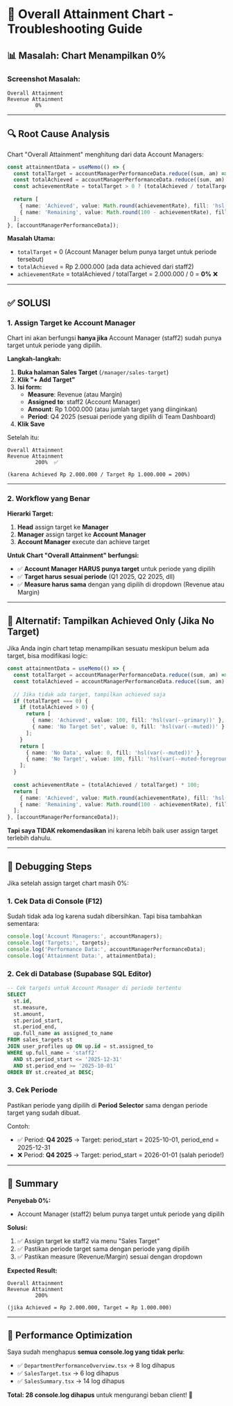 # 🎯 Overall Attainment Chart - Troubleshooting Guide

## 📊 **Masalah: Chart Menampilkan 0%**

### **Screenshot Masalah:**
```
Overall Attainment
Revenue Attainment
         0%
```

---

## 🔍 **Root Cause Analysis**

Chart "Overall Attainment" menghitung dari data Account Managers:

```typescript
const attainmentData = useMemo(() => {
  const totalTarget = accountManagerPerformanceData.reduce((sum, am) => sum + am.target, 0);
  const totalAchieved = accountManagerPerformanceData.reduce((sum, am) => sum + am.achieved, 0);
  const achievementRate = totalTarget > 0 ? (totalAchieved / totalTarget) * 100 : 0;
  
  return [
    { name: 'Achieved', value: Math.round(achievementRate), fill: 'hsl(var(--primary))' },
    { name: 'Remaining', value: Math.round(100 - achievementRate), fill: 'hsl(var(--muted))' },
  ];
}, [accountManagerPerformanceData]);
```

**Masalah Utama:**
- `totalTarget` = 0 (Account Manager belum punya target untuk periode tersebut)
- `totalAchieved` = Rp 2.000.000 (ada data achieved dari staff2)
- `achievementRate` = totalAchieved / totalTarget = 2.000.000 / 0 = **0%** ❌

---

## ✅ **SOLUSI**

### **1. Assign Target ke Account Manager**

Chart ini akan berfungsi **hanya jika** Account Manager (staff2) sudah punya target untuk periode yang dipilih.

**Langkah-langkah:**

1. **Buka halaman Sales Target** (`/manager/sales-target`)
2. **Klik "+ Add Target"**
3. **Isi form:**
   - **Measure**: Revenue (atau Margin)
   - **Assigned to**: staff2 (Account Manager)
   - **Amount**: Rp 1.000.000 (atau jumlah target yang diinginkan)
   - **Period**: Q4 2025 (sesuai periode yang dipilih di Team Dashboard)
4. **Klik Save**

Setelah itu:
```
Overall Attainment
Revenue Attainment
         200%  ✅
         
(karena Achieved Rp 2.000.000 / Target Rp 1.000.000 = 200%)
```

---

### **2. Workflow yang Benar**

**Hierarki Target:**
1. **Head** assign target ke **Manager**
2. **Manager** assign target ke **Account Manager**
3. **Account Manager** execute dan achieve target

**Untuk Chart "Overall Attainment" berfungsi:**
- ✅ **Account Manager HARUS punya target** untuk periode yang dipilih
- ✅ **Target harus sesuai periode** (Q1 2025, Q2 2025, dll)
- ✅ **Measure harus sama** dengan yang dipilih di dropdown (Revenue atau Margin)

---

## 🎨 **Alternatif: Tampilkan Achieved Only (Jika No Target)**

Jika Anda ingin chart tetap menampilkan sesuatu meskipun belum ada target, bisa modifikasi logic:

```typescript
const attainmentData = useMemo(() => {
  const totalTarget = accountManagerPerformanceData.reduce((sum, am) => sum + am.target, 0);
  const totalAchieved = accountManagerPerformanceData.reduce((sum, am) => sum + am.achieved, 0);
  
  // Jika tidak ada target, tampilkan achieved saja
  if (totalTarget === 0) {
    if (totalAchieved > 0) {
      return [
        { name: 'Achieved', value: 100, fill: 'hsl(var(--primary))' },
        { name: 'No Target Set', value: 0, fill: 'hsl(var(--muted))' },
      ];
    }
    return [
      { name: 'No Data', value: 0, fill: 'hsl(var(--muted))' },
      { name: 'No Target', value: 100, fill: 'hsl(var(--muted-foreground))' },
    ];
  }
  
  const achievementRate = (totalAchieved / totalTarget) * 100;
  return [
    { name: 'Achieved', value: Math.round(achievementRate), fill: 'hsl(var(--primary))' },
    { name: 'Remaining', value: Math.round(100 - achievementRate), fill: 'hsl(var(--muted))' },
  ];
}, [accountManagerPerformanceData]);
```

**Tapi saya TIDAK rekomendasikan** ini karena lebih baik user assign target terlebih dahulu.

---

## 🔧 **Debugging Steps**

Jika setelah assign target chart masih 0%:

### **1. Cek Data di Console (F12)**

Sudah tidak ada log karena sudah dibersihkan. Tapi bisa tambahkan sementara:

```typescript
console.log('Account Managers:', accountManagers);
console.log('Targets:', targets);
console.log('Performance Data:', accountManagerPerformanceData);
console.log('Attainment Data:', attainmentData);
```

### **2. Cek di Database (Supabase SQL Editor)**

```sql
-- Cek targets untuk Account Manager di periode tertentu
SELECT 
  st.id,
  st.measure,
  st.amount,
  st.period_start,
  st.period_end,
  up.full_name as assigned_to_name
FROM sales_targets st
JOIN user_profiles up ON up.id = st.assigned_to
WHERE up.full_name = 'staff2'
  AND st.period_start <= '2025-12-31'
  AND st.period_end >= '2025-10-01'
ORDER BY st.created_at DESC;
```

### **3. Cek Periode**

Pastikan periode yang dipilih di **Period Selector** sama dengan periode target yang sudah dibuat.

Contoh:
- ✅ Period: **Q4 2025** → Target: period_start = 2025-10-01, period_end = 2025-12-31
- ❌ Period: **Q4 2025** → Target: period_start = 2026-01-01 (salah periode!)

---

## 📝 **Summary**

**Penyebab 0%:**
- Account Manager (staff2) belum punya target untuk periode yang dipilih

**Solusi:**
1. ✅ Assign target ke staff2 via menu "Sales Target"
2. ✅ Pastikan periode target sama dengan periode yang dipilih
3. ✅ Pastikan measure (Revenue/Margin) sesuai dengan dropdown

**Expected Result:**
```
Overall Attainment
Revenue Attainment
         200%
         
(jika Achieved = Rp 2.000.000, Target = Rp 1.000.000)
```

---

## 🎯 **Performance Optimization**

Saya sudah menghapus **semua console.log yang tidak perlu**:
- ✅ `DepartmentPerformanceOverview.tsx` → 8 log dihapus
- ✅ `SalesTarget.tsx` → 6 log dihapus
- ✅ `SalesSummary.tsx` → 14 log dihapus

**Total: 28 console.log dihapus** untuk mengurangi beban client! 🚀

